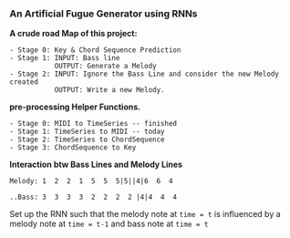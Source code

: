 ### An Artificial Fugue Generator using RNNs

**A crude road Map of this project:**
``` 
- Stage 0: Key & Chord Sequence Prediction
- Stage 1: INPUT: Bass line
           OUTPUT: Generate a Melody
- Stage 2: INPUT: Ignore the Bass Line and consider the new Melody created
           OUTPUT: Write a new Melody.
```


**pre-processing Helper Functions.**
```
- Stage 0: MIDI to TimeSeries -- finished
- Stage 1: TimeSeries to MIDI -- today
- Stage 2: TimeSeries to ChordSequence
- Stage 3: ChordSequence to Key
```
**Interaction btw Bass Lines and Melody Lines**
```
Melody: 1  2  2  1  5  5  5|5||4|6  6  4

..Bass: 3  3  3  3  2  2  2  2 |4|4  4  4
```

Set up the RNN such that the melody note at `time = t` is influenced by a melody note at `time = t-1` and bass note at `time = t`



